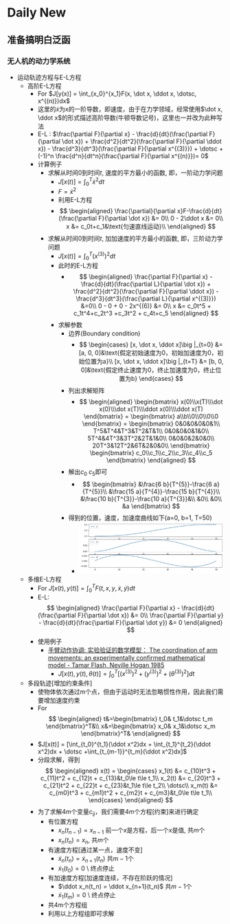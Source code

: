 # Daily New

## 准备搞明白泛函

### 无人机的动力学系统

- 运动轨迹方程与E-L方程
  - 高阶E-L方程
    - For $J[y(x)] = \int_{x_0}^{x_1}F(x, \dot x, \ddot x, \dotsc, x^{(n)})dx$
    - 这里的$\dot x$为x的一阶导数，即速度，由于在力学领域，经常使用$\dot x, \ddot x$的形式描述高阶导数(牛顿导数记号)，这里也一并改为此种写法
    - E-L : $\frac{\partial F}{\partial x} - \frac{d}{dt}(\frac{\partial F}{\partial \dot x}) + \frac{d^2}{dt^2}(\frac{\partial F}{\partial \ddot x}) - \frac{d^3}{dt^3}(\frac{\partial F}{\partial x^{(3)}}) + \dotsc +(-1)^n \frac{d^n}{dt^n}(\frac{\partial F}{\partial x^{(n)}})= 0$
    - 计算例子
      - 求解从时间$0$到时间$t$, 速度的平方最小的函数, 即，一阶动力学问题
        - $J[x(t)] = \int_{0}^{T}\dot x^2dt$
        - $F = \dot x^2$
        - 利用E-L方程
        - $$
            \begin{aligned}
               \frac{\partial}{\partial x}F-\frac{d}{dt}(\frac{\partial F}{\partial \dot x}) &= 0\\
               0 - 2\ddot x &= 0\\
               x &= c_0t+c_1&\text{匀速直线运动}\\
            \end{aligned}
          $$
      - 求解从时间$0$到时间$t$, 加加速度的平方最小的函数, 即，三阶动力学问题
        - $J[x(t)] = \int_{0}^{T}(x^{(3)})^2dt$
        - 此时的E-L方程
          - $$
              \begin{aligned}
                  \frac{\partial F}{\partial x} - \frac{d}{dt}(\frac{\partial L}{\partial \dot x}) + \frac{d^2}{dt^2}(\frac{\partial F}{\partial \ddot x}) - \frac{d^3}{dt^3}(\frac{\partial L}{\partial x^{(3)}})
                  &=0\\
                  0 - 0 + 0 - 2x^{(6)} &= 0\\
                  x &= c_0t^5 + c_1t^4+c_2t^3 +c_3t^2 + c_4t+c_5
              \end{aligned}
            $$
        - 求解参数
          - 边界(Boundary condition)
            - $$
                  \begin{cases}
                      [x, \dot x, \ddot x]\big |_{t=0} &= [a, 0, 0]&\text{假定初始速度为0，初始加速度为0，初始位置为a}\\
                      [x, \dot x, \ddot x]\big |_{t=T} &= [b, 0, 0]&\text{假定终止速度为0，终止加速度为0，终止位置为b}
                  \end{cases}
              $$
          - 列出求解矩阵
            - $$
                  \begin{aligned}
                      \begin{bmatrix}
                          x(0)\\x(T)\\\dot x(0)\\\dot x(T)\\\ddot x(0)\\\ddot x(T)
                      \end{bmatrix}
                      =
                      \begin{bmatrix}
                          a\\b\\0\\0\\0\\0
                      \end{bmatrix}
                      =
                      \begin{bmatrix}
                          0&0&0&0&0&1\\
                          T^5&T^4&T^3&T^2&T&1\\
                          0&0&0&0&1&0\\
                          5T^4&4T^3&3T^2&2T&1&0\\
                          0&0&0&2&0&0\\
                          20T^3&12T^2&6T&2&0&0\\
                      \end{bmatrix}
                      \begin{bmatrix}
                          c_0\\c_1\\c_2\\c_3\\c_4\\c_5
                      \end{bmatrix}
                  \end{aligned}
              $$
          - 解出$c_0 ~ c_5$即可
            - $$
                  \begin{bmatrix}
                      &\frac{6 b}{T^{5}}-\frac{6 a}{T^{5}}\\
                      &\frac{15 a}{T^{4}}-\frac{15 b}{T^{4}}\\
                      &\frac{10 b}{T^{3}}-\frac{10 a}{T^{3}}&\\
                      &0\\
                      &0\\
                      &a
                  \end{bmatrix}
              $$
          - 得到的位置，速度，加速度曲线如下(a=0, b=1, T=50)
            - ![20210725184457](https://raw.githubusercontent.com/FavorMylikes/hackmd-note/img/img/20210725184457.png)
  - 多维E-L方程
    - For $J[x(t), y(t)] = \int_0^TF(t, x, y, \dot x, \dot y)dt$
    - E-L:
      $$
            \begin{aligned}
                    \frac{\partial F}{\partial x} - \frac{d}{dt}(\frac{\partial F}{\partial \dot x}) &= 0\\
                    \frac{\partial F}{\partial y} - \frac{d}{dt}(\frac{\partial F}{\partial \dot y}) &= 0
            \end{aligned}
      $$
    - 使用例子
      - [手臂动作协调: 实验验证的数学模型： The coordination of arm movements: an experimentally confirmed mathematical model - Tamar Flash, Neville Hogan 1985](https://www.jneurosci.org/content/jneuro/5/7/1688.full.pdf)
        - $J[x(t), y(t), \theta(t)] = \int_{0}^{T}[(x^{(3)})^2+(y^{(3)})^2+(\theta^{(3)})^2]dt$
  - 多段轨迹[增加约束条件]
    - 使物体依次通过m个点，但由于运动时无法忽略惯性作用，因此我们需要增加速度约束
    - For
    $$
        \begin{aligned}
            t&=\begin{bmatrix}
                t_0& t_1&\dotsc t_m
            \end{bmatrix}^T&\\
            x&=\begin{bmatrix}
                x_0& x_1&\dotsc x_m
            \end{bmatrix}^T&
        \end{aligned}
    $$
    - $J[x(t)] = [\int_{t_0}^{t_1}(\ddot x^2)dx + \int_{t_1}^{t_2}(\ddot x^2)dx + \dotsc +\int_{t_{m-1}}^{t_m}(\ddot x^2)dx]$
    - 分段求解，得到
      $$
        \begin{aligned}
            x(t) = \begin{cases}
                x_1(t) &= c_{10}t^3 + c_{11}t^2 + c_{12}t + c_{13}&t_0\le t\le t_1\\
                x_2(t) &= c_{20}t^3 + c_{21}t^2 + c_{22}t + c_{23}&t_1\le t\le t_2\\
                \dotsc\\
                x_m(t) &= c_{m0}t^3 + c_{m1}t^2 + c_{m2}t + c_{m3}&t_0\le t\le t_1\\
            \end{cases}
        \end{aligned}
      $$
    - 为了求解$4m$个变量$c_{ij}$，我们需要$4m$个方程[约束]来进行确定
      - 有位置方程
        - $x_n(t_{n-1}) = x_{n-1}$ 前一个$x$是方程，后一个$x$是值, 共$m$个
        - $x_n(t_n) = x_n$, 共$m$个
      - 有速度方程[通过某一点，速度不变]
        - $\dot x_n(t_n) = \dot x_{n+1}(t_n)$ 共$m-1$个
        - $\dot x_1(t_0) = 0$ \\ 终点停止
      - 有加速度方程[加速度连续，不存在阶跃的情况]
        - $\ddot x_n(t_n) = \ddot x_{n+1}(t_n)$ 共$m-1$个
        - $\dot x_1(t_m) = 0$ \\ 终点停止
      - 共4m个方程组
      - 利用以上方程组即可求解
